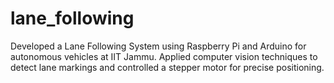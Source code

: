 # lane_following
  Developed a Lane Following System using Raspberry Pi and Arduino for autonomous vehicles at IIT Jammu. Applied computer vision techniques to detect lane markings and controlled a stepper motor for precise positioning.
